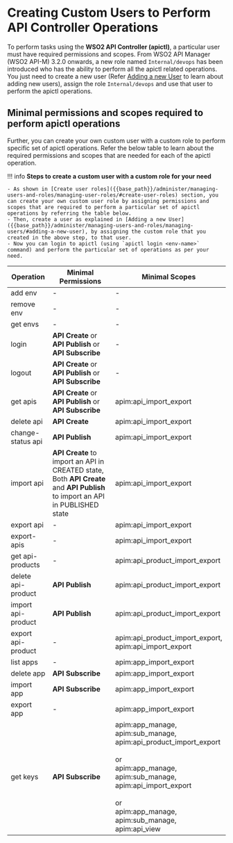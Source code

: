 #  Creating Custom Users to Perform API Controller Operations

To perform tasks using the **WSO2 API Controller (apictl)**, a particular user must have required permissions and scopes. From WSO2 API Manager (WSO2 API-M) 3.2.0 onwards, a new role named `Internal/devops` has been introduced who has the ability to perform all the apictl related operations. You just need to create a new user (Refer [Adding a new User]({{base_path}}/administer/managing-users-and-roles/managing-users/#adding-a-new-user) to learn about adding new users), assign the role `Internal/devops` and use that user to perform the apictl operations.

## Minimal permissions and scopes required to perform apictl operations

Further, you can create your own custom user with a custom role to perform specific set of apictl operations. Refer the below table to learn about the required permissions and scopes that are needed for each of the apictl operation.

!!! info
    **Steps to create a custom user with a custom role for your need** 

    - As shown in [Create user roles]({{base_path}}/administer/managing-users-and-roles/managing-user-roles/#create-user-roles) section, you can create your own custom user role by assigning permissions and scopes that are required to perform a particular set of apictl operations by referring the table below.
    - Then, create a user as explained in [Adding a new User]({{base_path}}/administer/managing-users-and-roles/managing-users/#adding-a-new-user), by assigning the custom role that you created in the above step, to that user.
    - Now you can login to apictl (using `apictl login <env-name>` command) and perform the particular set of operations as per your need.

<table>
<colgroup>
<col width="20%" />
<col width="40%" />
<col width="40%" />
</colgroup>
<thead>
<tr class="header">
<th>Operation</th>
<th>Minimal Permissions</th>
 <th>Minimal Scopes</th>
</tr>
</thead>
<tbody>
<tr class="odd">
<td>add env</td>
<td>-</td>
<td>-</td>
</tr>
<tr class="even">
<td>remove env</td>
<td>-</td>
<td>-</td>
</tr>
<tr class="odd">
<td>get envs</td>
<td>-</td>
<td>-</td>
</tr>
<tr class="even">
<td>login</td>
<td><strong>API Create</strong> or <strong>API Publish</strong> or <strong>API Subscribe</strong></td>
<td>-</td>
</tr>
<tr class="odd">
<td>logout</td>
<td><strong>API Create</strong> or <strong>API Publish</strong> or <strong>API Subscribe</strong></td>
<td>-</td>
</tr>
<tr class="even">
<td>get apis</td>
<td><strong>API Create</strong> or <strong>API Publish</strong> or <strong>API Subscribe</strong></td>
<td>apim:api_import_export</td>
</tr>
<tr class="odd">
<td>delete api</td>
<td><strong>API Create</strong></td>
<td>apim:api_import_export</td>
</tr>
<tr class="even">
<td>change-status api</td>
<td><strong>API Publish</strong></td>
<td>apim:api_import_export</td>
</tr>
<tr class="odd">
<td>import api</td>
<td><strong>API Create</strong> to import an API in CREATED state,<br> Both <strong>API Create</strong> and <strong>API Publish</strong> to import an API in PUBLISHED state</td>
<td>apim:api_import_export</td>
</tr>
<tr class="odd">
<td>export api</td>
<td>-</td>
<td>apim:api_import_export</td>
</tr>
<tr class="even">
<td>export-apis</td>
<td>-</td>
<td>apim:api_import_export</td>
</tr>
<tr class="odd">
<td>get api-products</td>
<td>-</strong></td>
<td>apim:api_product_import_export</td>
</tr>
<tr class="even">
<td>delete api-product</td>
<td><strong>API Publish</strong></td>
<td>apim:api_product_import_export</td>
</tr>
<tr class="odd">
<td>import api-product</td>
<td><strong>API Publish</strong></td>
<td>apim:api_product_import_export</td>
</tr>
<tr class="odd">
<td>export api-product</td>
<td>-</td>
<td>apim:api_product_import_export,<br>apim:api_import_export</td>
</tr>
<tr class="even">
<td>list apps</td>
<td>-</td>
<td>apim:app_import_export</td>
</tr>
<tr class="odd">
<td>delete app</td>
<td><strong>API Subscribe</strong></td>
<td>apim:app_import_export</td>
</tr>
<tr class="even">
<td>import app</td>
<td><strong>API Subscribe</strong></td>
<td>apim:app_import_export</td>
</tr>
<tr class="odd">
<td>export app</td>
<td>-</td>
<td>apim:app_import_export</td>
</tr>
<tr class="even">
<td>get keys</td>
<td><strong>API Subscribe</strong></td>     
<td>apim:app_manage, <br>apim:sub_manage, <br>apim:api_product_import_export
<br><br>or<br>apim:app_manage, <br>apim:sub_manage, <br>apim:api_import_export
<br><br>or<br>apim:app_manage, <br>apim:sub_manage, <br>apim:api_view</td>
</tr>
</tbody>
</table>
